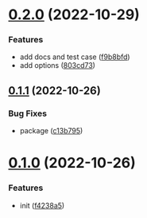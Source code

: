 # [0.2.0](https://github.com/Innei/next-async/compare/v0.1.1...v0.2.0) (2022-10-29)


### Features

* add docs and test case ([f9b8bfd](https://github.com/Innei/next-async/commit/f9b8bfdeadbe09e71dae2b7b5c3360307ebf58e9))
* add options ([803cd73](https://github.com/Innei/next-async/commit/803cd7332a4477fde506907ba8f7442a806c2e9c))



## [0.1.1](https://github.com/Innei/next-async/compare/v0.1.0...v0.1.1) (2022-10-26)


### Bug Fixes

* package ([c13b795](https://github.com/Innei/next-async/commit/c13b795f4c85e17c4ffb2bdf7296718775fc95ed))



# [0.1.0](https://github.com/Innei/next-async/compare/f4238a56be17a20d319f281a57e3870ad477384c...v0.1.0) (2022-10-26)


### Features

* init ([f4238a5](https://github.com/Innei/next-async/commit/f4238a56be17a20d319f281a57e3870ad477384c))



